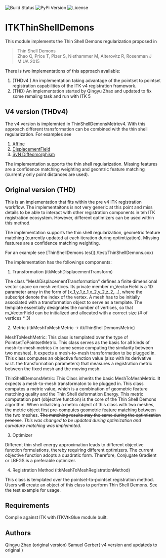 ![Build Status](https://github.com/InsightSoftwareConsortium/ITKThinShellDemons/workflows/Build,%20test,%20package/badge.svg)
![PyPi Version](https://img.shields.io/pypi/v/itk-thinshelldemons.svg)
![License](https://img.shields.io/badge/License-Apache%202.0-blue.svg)

# ITKThinShellDemons

This module implements the Thin Shell Demons regularization proposed in

> Thin Shell Demons  
> Zhao Q, Price T, Pizer S, Niethammer M, Alterovitz R, Rosenman J  
> MIUA 2015  


There is two implementations of this approach available:
1. (THDv4 ) An implementation taking advantage of the pointset to pointset registration
   capabilities of the ITK v4 registration framework.
2. (THD) An implementation started by Qingyu Zhao and updated to fix some remaiing task
   and run with ITK 5


## V4 version (THDv4)

The v4 version is implemnted in ThinShellDemonsMetricv4. With this approach different
transformation can be combined with the thin shell regularization. For examples see
1. [Affine](./test/ThinShellDemonsv4_Affine.cxx)
2. [DisplacementField](./test/ThinShellDemonsv4_Displacements.cxx)
3. [SyN Diffeomorphism](./test/ThinShellDemonsv4_Syn.cxx)


The implementation supports the thin shell regularization. Missing features are a confidence
matching weighting and geomtric feature matching (currently only point distances are used).


## Original version (THD)

This is an implementation that fits within the pre v4 ITK registration workflow.
The implementaitons is not very generic at this point and miss details to be able
to interact with other registration components in teh ITK registration ecosystem.
However, different optimizers can be used within this method.

The implementation supports the thin shell regularization, geometric feature matching
(currently updated at each iteration during optimtization). Missing features are a
confidence matching weighting.

For an example see [ThinShellDemons test])./test/ThinShellDemons.cxx)

The implementation has the followings components:

1. Transformation (itkMeshDisplacementTransform)

The class "MeshDisplacementTransformation" defines a finite dimensional vector
space on mesh vertices. Its private member m_VectorField is a 1D parameter
array in the form of [x_1,y_1,z_1,x_2,y_2,z_2,...], where the subscript denote
the index of the vertex.  A mesh has to be initially associated with a transformation
object to serve as a template. The template essentially designates the number of
vertices, so that m_VectorField can be initialized and allocated with a correct
size (# of vertices * 3)

2. Metric (itkMeshToMeshMetric -> itkThinShellDemonsMetric)

MeshToMeshMetric: This class is templated over the type of PointsetToPointsetMetric.
This class serves as the basis for all kinds of mesh-to-mesh metrics (in some sense
computing the similarity between two meshes). It expects a mesh-to-mesh transformation
to be plugged in. This class computes an objective function value (also with its
derivative w.r.t. the transformation parameters) that measures a registration
metric between the fixed mesh and the moving mesh.

ThinShellDemonsMetric: This Class inherits the basic MeshToMeshMetric. It expects a
mesh-to-mesh transformaton to be plugged in. This class computes a metric value, which
is a combination of geometric feature matching quality and the Thin Shell deformation
Energy. This metric computation part (objective function) is the core of the Thin Shell
Demons algorithm. When initializing a metric object of this class with two meshes,
the metric object first pre-computes geometric feature matching between the two meshes.
~~The matching results stay the same during the optimization process~~. *This was changed
to be updated during optimization and curvature matching was implemnted.*

3. Optimizer

Different thin shell energy approximation leads to different objective function
formulations, thereby requiring different optimizers. The current objective
function adopts a quadratic form. Therefore, Conjugate Gradient or LBFGS is a
preferable optimizer.

4. Registration Method (itkMeshToMeshRegistrationMethod)

This class is templated over the pointset-to-pointset registration method. Users
will create an object of this class to perform Thin Shell Demons. See the test
example for usage.


## Requirements

Compile against ITK with ITKVtkGlue module built.

## Authors
Qingyu Zhao (original version)
Samuel Gerber( v4 version and updateds to original )
